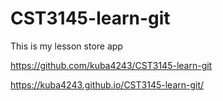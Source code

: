 # CST3145-learn-git
This is my lesson store app

https://github.com/kuba4243/CST3145-learn-git

https://kuba4243.github.io/CST3145-learn-git/